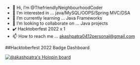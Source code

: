 - 👋 Hi, I’m @ThefriendlyNeighbourhoodCoder
- 👀 I’m interested in ... java/MySQL/OOPS/Spring MVC/DSA
- 🌱 I’m currently learning ... Java Frameworks
- 💞️ I’m looking to collaborate on ... Java projects
-  :heavy_check_mark:   Hacktoberfest 2022 x 1
- 📫 How to reach me ... akashpatra0412personal@gmail.com

##Hacktoberfest 2022 Badge Dashboard

[![@akashpatra's Holopin board](https://holopin.me/akashpatra)](https://holopin.io/@akashpatra)
